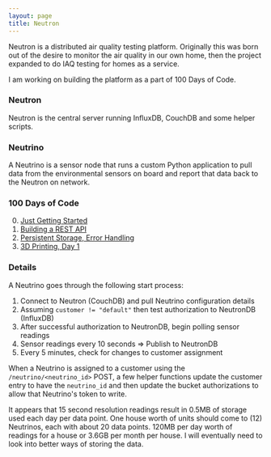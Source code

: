 ```yaml
---
layout: page
title: Neutron
---
```


Neutron is a distributed air quality testing platform. Originally this was born out of the desire to monitor the air quality in our own home, then the project expanded to do IAQ testing for homes as a service. 

I am working on building the platform as a part of 100 Days of Code.

### Neutron

Neutron is the central server running InfluxDB, CouchDB and some helper scripts.

### Neutrino

A Neutrino is a sensor node that runs a custom Python application to pull data from the environmental sensors on board and report that data back to the Neutron on network.

### 100 Days of Code

<ol start="0">
    <li><a href="/100doc-2021-day0/">Just Getting Started</a></li>
    <li><a href="/100doc-2021-day1/">Building a REST API</a></li>
    <li><a href="/100doc-2021-day2/">Persistent Storage, Error Handling</a></li>
    <li><a href="/100doc-2021-day3/">3D Printing, Day 1</a></li>
</ol>

### Details

A Neutrino goes through the following start process:

1. Connect to Neutron (CouchDB) and pull Neutrino configuration details
2. Assuming `customer != "default"` then test authorization to NeutronDB (InfluxDB)
3. After successful authorization to NeutronDB, begin polling sensor readings
4. Sensor readings every 10 seconds => Publish to NeutronDB 
5. Every 5 minutes, check for changes to customer assignment

When a Neutrino is assigned to a customer using the `/neutrino/<neutrino_id>` POST, a few helper functions update the customer entry to have the `neutrino_id` and then update the bucket authorizations to allow that Neutrino's token to write.

It appears that 15 second resolution readings result in 0.5MB of storage used each day per data point. One house worth of units should come to (12) Neutrinos, each with about 20 data points. 120MB per day worth of readings for a house or 3.6GB per month per house. I will eventually need to look into better ways of storing the data.